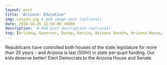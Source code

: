 ```yaml
---
layout: post
title: "Arizona: Education"
img: canyon.jpg # Add image post (optional)
date: 2018-10-25 12:54:00 +0300
description:  # Add post description (optional)
tag: [Arizona, Governor, Ducey, Garcia, Arizona Senate, Arizona House, Red for Ed]
---
```

Republicans have controlled both houses of the state legislature for more than 25 years - and Arizona is last (50th!) in state per-pupil funding.  Our kids deserve better! Elect Democrats to the Arizona House and Senate.